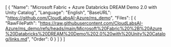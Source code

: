 [
  {
    "Name": "Microsoft Fabric + Azure Databricks DREAM Demo 2.0 with Unity Catalog",
    "Language": "English",
    "BaseURL": "https://github.com/CloudLabsAI-Azure/ms_demo",
    "Files": [
      {
        "RawFilePath": "https://raw.githubusercontent.com/CloudLabsAI-Azure/ms_demo/refs/heads/main/Microsoft%20Fabric%20%2B%20Azure%20Databricks%20DREAM%20Demo%202.0%20with%20Unity%20Catalog/links.md",
        "Order": 0
      }
    ]
  }
]
